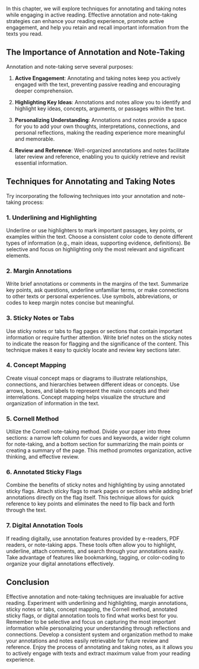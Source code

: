 
In this chapter, we will explore techniques for annotating and taking notes while engaging in active reading. Effective annotation and note-taking strategies can enhance your reading experience, promote active engagement, and help you retain and recall important information from the texts you read.

The Importance of Annotation and Note-Taking
--------------------------------------------

Annotation and note-taking serve several purposes:

1. **Active Engagement**: Annotating and taking notes keep you actively engaged with the text, preventing passive reading and encouraging deeper comprehension.

2. **Highlighting Key Ideas**: Annotations and notes allow you to identify and highlight key ideas, concepts, arguments, or passages within the text.

3. **Personalizing Understanding**: Annotations and notes provide a space for you to add your own thoughts, interpretations, connections, and personal reflections, making the reading experience more meaningful and memorable.

4. **Review and Reference**: Well-organized annotations and notes facilitate later review and reference, enabling you to quickly retrieve and revisit essential information.

Techniques for Annotating and Taking Notes
------------------------------------------

Try incorporating the following techniques into your annotation and note-taking process:

### 1. **Underlining and Highlighting**

Underline or use highlighters to mark important passages, key points, or examples within the text. Choose a consistent color code to denote different types of information (e.g., main ideas, supporting evidence, definitions). Be selective and focus on highlighting only the most relevant and significant elements.

### 2. **Margin Annotations**

Write brief annotations or comments in the margins of the text. Summarize key points, ask questions, underline unfamiliar terms, or make connections to other texts or personal experiences. Use symbols, abbreviations, or codes to keep margin notes concise but meaningful.

### 3. **Sticky Notes or Tabs**

Use sticky notes or tabs to flag pages or sections that contain important information or require further attention. Write brief notes on the sticky notes to indicate the reason for flagging and the significance of the content. This technique makes it easy to quickly locate and review key sections later.

### 4. **Concept Mapping**

Create visual concept maps or diagrams to illustrate relationships, connections, and hierarchies between different ideas or concepts. Use arrows, boxes, and labels to represent the main concepts and their interrelations. Concept mapping helps visualize the structure and organization of information in the text.

### 5. **Cornell Method**

Utilize the Cornell note-taking method. Divide your paper into three sections: a narrow left column for cues and keywords, a wider right column for note-taking, and a bottom section for summarizing the main points or creating a summary of the page. This method promotes organization, active thinking, and effective review.

### 6. **Annotated Sticky Flags**

Combine the benefits of sticky notes and highlighting by using annotated sticky flags. Attach sticky flags to mark pages or sections while adding brief annotations directly on the flag itself. This technique allows for quick reference to key points and eliminates the need to flip back and forth through the text.

### 7. **Digital Annotation Tools**

If reading digitally, use annotation features provided by e-readers, PDF readers, or note-taking apps. These tools often allow you to highlight, underline, attach comments, and search through your annotations easily. Take advantage of features like bookmarking, tagging, or color-coding to organize your digital annotations effectively.

Conclusion
----------

Effective annotation and note-taking techniques are invaluable for active reading. Experiment with underlining and highlighting, margin annotations, sticky notes or tabs, concept mapping, the Cornell method, annotated sticky flags, or digital annotation tools to find what works best for you. Remember to be selective and focus on capturing the most important information while personalizing your understanding through reflections and connections. Develop a consistent system and organization method to make your annotations and notes easily retrievable for future review and reference. Enjoy the process of annotating and taking notes, as it allows you to actively engage with texts and extract maximum value from your reading experience.

